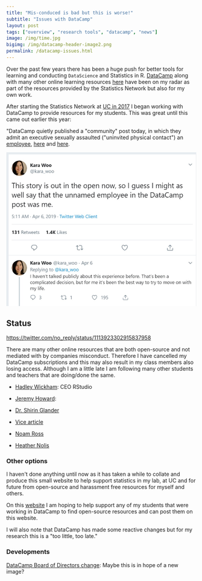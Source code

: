 ```yaml
---
title: "Mis-conduced is bad but this is worse!"
subtitle: "Issues with DataCamp"
layout: post
tags: ["overview", "research tools", "datacamp", "news"]
image: /img/time.jpg
bigimg: /img/datacamp-header-image2.png
permalink: /datacamp-issues.html
---
```


Over the past few years there has been a huge push for better tools for learning and conducting `DataScience` and Statistics in R. [DataCamp](www.datacamp.com) along with many other online learning resources [here](/general-statistics/) have been on my radar as part of the resources provided by the Statistics Network but also for my own work.

After starting the Statistics Network at [UC in 2017](https://www.canberra.edu.au/current-students/canberra-students/current-research-students/Welcome-brochure-S1-2019.pdf) I began working with DataCamp to provide resources for my students. This was great until this came out earlier this year:

"DataCamp quietly published a "community" post today, in which they admit an executive sexually assaulted ("uninvited physical contact") an [employee]("https://twitter.com/no_reply/status/1113923302915837958"), [here](https://twitter.com/kara_woo/status/1114229065509003264) and [here](https://www.buzzfeednews.com/article/daveyalba/datacamp-sexual-harassment-metoo-tech-startup).

![I choose to stand by you](/img/datacamp-missconduct.jpg)

## Status

<https://twitter.com/no_reply/status/1113923302915837958>

There are many other online resources that are both open-source and not mediated with by companies misconduct. Therefore I have cancelled my DataCamp subscriptions and this may also result in my class members also losing access. Although I am a little late I am following many other students and teachers that are doing/done the same.

- [Hadley Wickham](): CEO RStudio

- [Jeremy Howard](https://twitter.com/jeremyphoward/status/1114177335354253312?lang=en): 

- [Dr. Shirin Glander](https://www.r-bloggers.com/before-you-take-my-datacamp-course-please-consider-this-info/)

- [Vice article](https://www.vice.com/en_us/article/597p7z/datacamp-teachers-boycott-their-own-classes-following-sexual-misconduct-by-executive)

- [Noam Ross](https://noamross.github.io/datacamp-sexual-assault/)

- [Heather Nolis](https://medium.com/@heathernolis/on-datacamp-aafd82f94e60)

### Other options

I haven't done anything until now as it has taken a while to collate and produce this small website to help support statistics in my lab, at UC and for future from open-source and harassment free resources for myself and others.

On this [website](https://www.ssnhub.com) I am hoping to help support any of my students that were working in DataCamp to find open-source resources and can post them on this website.

I will also note that DataCamp has made some reactive changes but for my research this is a "too little, too late."

### Developments

[DataCamp Board of Directors change](https://www.datacamp.com/community/blog/board-update): Maybe this is in hope of a new image?